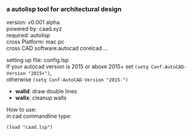 ### a autolisp tool for architectural design

version:           v0.001 alpha  
powered by:        caad.xyz  
required:          autolisp  
cross Platform:    mac pc  
cross CAD software:autocad corelcad ...   

setting up file: config.lsp  
If your autocad version is 2015 or above 2015+  set `(setq Conf-AutoCAD-Version "2015+")`,   
otherwise `(setq Conf-AutoCAD-Version "2015-")`

* **walld**: draw double lines  
* **wallx**: cleanup walls

How to use:  
in cad commandline type:  
```
(load "caad.lsp")
```



